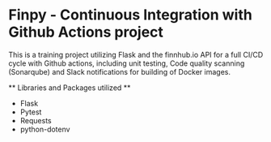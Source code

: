 # Finpy - Continuous Integration with Github Actions project

This is a training project utilizing Flask and the finnhub.io API for a full CI/CD cycle with Github actions, including unit testing, Code quality scanning (Sonarqube) and Slack notifications for building of Docker images.

** Libraries and Packages utilized **

- Flask
- Pytest
- Requests
- python-dotenv